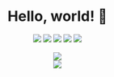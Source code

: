 <div align="center">
  
  # Hello, world! 👋
  
 
  [<img src="https://img.shields.io/badge/Portfolio-444444?style=for-the-badge&logo=github&logoColor=d9d9d9"/>](https://mr-mike-mr.github.io/mrm-portfolio-v2/) <!-- Portfolio -->
  [<img src="https://img.shields.io/badge/Discord-444444?style=for-the-badge&logo=Discord&logoColor=d9d9d9"/>](https://discord.com/invite/mCCj29zSwH) <!-- Discord -->
  [<img src="https://img.shields.io/badge/Personal email-444444?style=for-the-badge&logo=protonmail&logoColor=d9d9d9"/>](mr_mike_eu@proton.me) <!-- Personal email -->
  [<img src="https://img.shields.io/badge/Business email-444444?style=for-the-badge&logo=protonmail&logoColor=d9d9d9"/>](mr_mike_business@proton.me) <!-- Business email -->
  [<img src="https://img.shields.io/badge/Spotify-444444?style=for-the-badge&logo=spotify&logoColor=d9d9d9"/>](https://open.spotify.com/user/31jqrdtnm4stjqr5hrtl4yendbta) <!-- Spotify -->
  <br>
  <br>
  <img src="https://github-readme-stats.vercel.app/api?username=mr-mike-mr&theme=dark">
  <br>
  <img src="https://github-readme-stats.vercel.app/api/top-langs/?username=mr-mike-mr&theme=dark">
</div>
